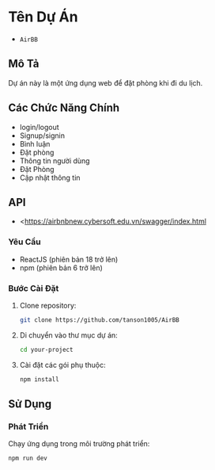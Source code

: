 # Tên Dự Án
- ```AirBB```
## Mô Tả

Dự án này là một ứng dụng web để đặt phòng khi đi du lịch.

## Các Chức Năng Chính
- login/logout
- Signup/signin
- Bình luận
- Đặt phòng
- Thông tin người dùng
- Đặt Phòng
- Cập nhật thông tin

## API
- <https://airbnbnew.cybersoft.edu.vn/swagger/index.html
### Yêu Cầu

- ReactJS (phiên bản 18 trở lên)
- npm (phiên bản 6 trở lên)

### Bước Cài Đặt

1. Clone repository:

    ```bash
    git clone https://github.com/tanson1005/AirBB
    ```

2. Di chuyển vào thư mục dự án:

    ```bash
    cd your-project
    ```

3. Cài đặt các gói phụ thuộc:

    ```bash
    npm install
    ```

## Sử Dụng

### Phát Triển

Chạy ứng dụng trong môi trường phát triển:

```bash
npm run dev
